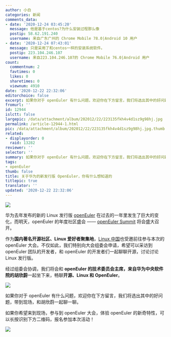 ```yaml
---
author: 小白
categories: 新闻
comments_data:
- date: '2020-12-24 03:45:20'
  message: 他是基于centos?为什么安装过程那么像
  postip: 58.62.191.240
  username: 来自广东广州的 Chrome Mobile 78.0|Android 10 用户
- date: '2020-12-24 07:43:01'
  message: 只是采用了和centos一样的安装系统软件。
  postip: 223.104.246.107
  username: 来自223.104.246.107的 Chrome Mobile 76.0|Android 用户
count:
  commentnum: 2
  favtimes: 0
  likes: 0
  sharetimes: 0
  viewnum: 4910
date: '2020-12-22 22:32:06'
editorchoice: false
excerpt: 如果你对于 openEuler 有什么问题，欢迎你在下方留言，我们将选出其中的好问题，带到现场，和胡欣蔚一起聊一聊。
fromurl: ''
id: 12944
islctt: false
largepic: /data/attachment/album/202012/22/223135fkh4v4d1sz9g98hj.jpg
permalink: /article-12944-1.html
pic: /data/attachment/album/202012/22/223135fkh4v4d1sz9g98hj.jpg.thumb.jpg
related:
- displayorder: 0
  raid: 13282
reviewer: ''
selector: ''
summary: 如果你对于 openEuler 有什么问题，欢迎你在下方留言，我们将选出其中的好问题，带到现场，和胡欣蔚一起聊一聊。
tags:
- openEuler
thumb: false
title: 关于华为的新发行版 OpenEuler，你有什么想知道的
titlepic: true
translator: ''
updated: '2020-12-22 22:32:06'
---
```


![](/data/attachment/album/202012/22/223135fkh4v4d1sz9g98hj.jpg)


华为去年发布的新的 Linux 发行版 [openEuler](https://openeuler.org/zh/) 在过去的一年里发生了巨大的变化，而明天，openEuler 的年度社区盛会 —— [openEuler Summit](https://openeuler.org/zh/interaction/summit-list/) 将会盛大召开。


作为**国内著名开源社区、Linux 爱好者聚集地**，[Linux 中国](https://linux.cn/)也受邀前往参与本次的 openEuler 大会。不仅如此，我们特别向大会组委会申请，希望可以采访到 openEuler 团队的开发者，和 openEuler 的开发者们一起聊聊开源，讨论讨论 Linux 发行版。


经过组委会协调，我们将会和 **openEuler 的技术委员会主席，来自华为中央软件院的胡欣蔚**一起坐下来，畅聊**开源、Linux 和 OpenEuler**。


![](/data/attachment/album/202012/22/222843ms5i4rpznukuikxh.jpeg)


如果你对于 openEuler 有什么问题，欢迎你在下方留言，我们将选出其中的好问题，带到现场，和胡欣蔚一起聊一聊。


如果你希望来到现场，参与到 openEuler 大会，体验 openEuler 的新奇特性，可以长按识别下方二维码，报名参加本次活动！


![](/data/attachment/album/202012/22/223209cub9ft9nnubvzmct.jpg)